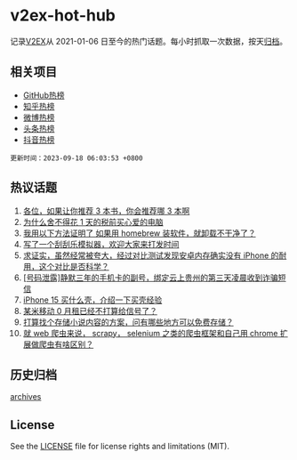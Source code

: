# v2ex-hot-hub

 记录[V2EX](https://www.v2ex.com/)从 2021-01-06 日至今的热门话题。每小时抓取一次数据，按天[归档](archives)。
 
 ## 相关项目

- [GitHub热榜](https://github.com/snaildev/github-hot-hub)
- [知乎热榜](https://github.com/snaildev/zhihu-hot-hub)
- [微博热榜](https://github.com/snaildev/weibo-hot-hub)
- [头条热榜](https://github.com/snaildev/toutiao-hot-hub)
- [抖音热榜](https://github.com/snaildev/douyin-hot-hub)


 `更新时间：2023-09-18 06:03:53 +0800`

## 热议话题

1. [各位，如果让你推荐 3 本书，你会推荐哪 3 本啊](https://www.v2ex.com/t/974506)
1. [为什么舍不得花 1 天的税前买心爱的电脑](https://www.v2ex.com/t/974547)
1. [我用以下方法证明了 如果用 homebrew 装软件，就卸载不干净了？](https://www.v2ex.com/t/974517)
1. [写了一个刮刮乐模拟器，欢迎大家来打发时间](https://www.v2ex.com/t/974504)
1. [求证实，虽然经常被夸大，经过对比测试发现安卓内存确实没有 iPhone 的耐用，这个对比是否科学？](https://www.v2ex.com/t/974608)
1. [[号码泄露]静默三年的手机卡的副号，绑定云上贵州的第三天凌晨收到诈骗短信](https://www.v2ex.com/t/974527)
1. [iPhone 15 买什么壳，介绍一下买壳经验](https://www.v2ex.com/t/974514)
1. [某米移动 0 月租已经不打算给信号了？](https://www.v2ex.com/t/974528)
1. [打算找个存储小说内容的方案，问有哪些地方可以免费存储？](https://www.v2ex.com/t/974609)
1. [就 web 爬虫来说， scrapy， selenium 之类的爬虫框架和自己用 chrome 扩展做爬虫有啥区别？](https://www.v2ex.com/t/974592)

## 历史归档

[archives](archives)

## License

See the [LICENSE](LICENSE) file for license rights and limitations (MIT).
